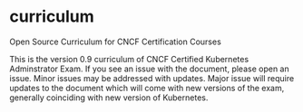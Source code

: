 # curriculum
Open Source Curriculum for CNCF Certification Courses

This is the version 0.9 curriculum of CNCF Certified Kubernetes Adminstrator Exam. If you see an issue with the document, please open an issue. Minor issues may be addressed with updates. Major issue will require updates to the document which will come with new versions of the exam, generally coinciding with new version of Kubernetes.